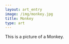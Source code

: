 ```yaml
---
layout: art_entry
image: /img/monkey.jpg
title: Monkey
type: art
---
```

This is a picture of a Monkey.
